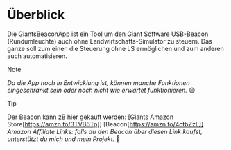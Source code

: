 # Überblick
Die GiantsBeaconApp ist ein Tool um den Giant Software USB-Beacon (Rundumleuchte) auch ohne Landwirtschafts-Simulator zu steuern.
Das ganze soll zum einen die Steuerung ohne LS ermöglichen und zum anderen auch automatisieren.

> [!NOTE]
> _Da die App noch in Entwicklung ist, können manche Funktionen eingeschränkt sein oder noch nicht wie erwartet funktionieren._ 😅

> [!TIP]
> Der Beacon kann zB hier gekauft werden:
> [Giants Amazon Store[https://amzn.to/3TVB6Tp]]
> [Beacon[https://amzn.to/4ctbZzL]]
> *Amazon Affiliate Links: falls du den Beacon über diesen Link kaufst, unterstützt du mich und mein Projekt.* 🙏